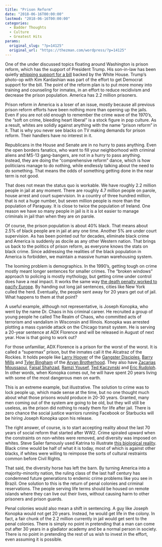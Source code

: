 ```yaml
---
title: "Prison Reform"
date: "2018-06-16T00:00:00"
lastmod: "2018-06-16T00:00:00"
categories:
  - Badder Thoughts
  - Culture
  - Greatest Hits
params:
  original_slug: "?p=14125"
  original_url: "https://thezman.com/wordpress/?p=14125"
---
```


One of the under discussed topics floating around Washington is prison
reform, which has the support of President Trump. His son-in-law has
been quietly [whipping support for a
bill](https://www.axios.com/kushner-whipping-support-for-prison-reform-in-the-senate--ac7542ef-c5c8-4523-9b25-fb69434885e4.html)
backed by the White House. Trump’s photo-op with Kim Kardashian was part
of the effort to get Democrat support for the bill. The point of the
reform plan is to put more money into training and counseling for
inmates, in an effort to reduce recidivism and decrease the prison
population. America has 2.2 million prisoners.

Prison reform in America is a loser of an issue, mostly because all
previous prison reform efforts have been nothing more than opening up
the jails. Even if you are not old enough to remember the crime wave of
the 1970’s, the “soft on crime, bleeding heart liberal” is a stock
figure in pop culture. As a result, whites are solidly against anything
with the name “prison reform” in it. That is why you never see blacks on
TV making demands for prison reform. Their handlers have no interest in
it.

Republicans in the House and Senate are in no hurry to pass anything.
Even the open borders fanatics, who want to fill your neighborhood with
criminal aliens and MS-13 gang-bangers, are not in a hurry to pass
anything. Instead, they are doing the “comprehensive reform” dance,
which is how politicians manage to do nothing, while endlessly talking
about the need to do something. That means the odds of something getting
done in the near term is not good.

That does not mean the status quo is workable. We have roughly 2.2
million people in jail at any moment. There are roughly 4.7 million
people on parole, house arrest and court supervision. In a country of
three hundred million, that is not a huge number, but seven million
people is more than the population of Paraguay. It is close to twice the
population of Ireland. One reason we have so many people in jail is it
is a lot easier to manage criminals in jail than when they are on
parole.

Of course, the prison population is about 40% black. That means about
2.5% of black people are in jail at any one time. Another 5% are under
court supervision. As has been pointed out for decades, eliminate black
crime and America is suddenly as docile as any other Western nation.
That brings us back to the politics of prison reform, as everyone knows
the stats on black crime. Since addressing the realities of the black
population in America is forbidden, we maintain a massive human
warehousing system.

The looming problem is demographics. In the 1990’s, getting tough on
crime mostly meant longer sentences for smaller crimes. The “broken
windows” approach to policing is mostly mythology, but getting crime
under control does have a real impact. It works the same way [the death
penalty worked to pacify
Europe](http://journals.sagepub.com/doi/full/10.1177/147470491501300114).
By handing out long jail sentences, cities like New York culled the
herd. Eventually, the people sent away for 20 years get out of jail.
What happens to them at that point?

A useful example, although not representative, is Joseph Konopka, who
went by the name Dr. Chaos in his criminal career. He recruited a group
of young people he called The Realm of Chaos, who committed acts of
terrorism and vandalism in Wisconsin and Illinois. Konopka was arrested
plotting a mass cyanide attack on the Chicago transit system. He is
serving a 20-year sentence at ADX Florence and will be released in
August of next year. How is that going to work out?

For those unfamiliar, ADX Florence is a prison for the worst of the
worst. It is called a “supermax” prison, but the inmates call it the
Alcatraz of the Rockies. It holds people like [Larry
Hoover](https://en.wikipedia.org/wiki/Larry_Hoover) of the [Gangster
Disciples](https://en.wikipedia.org/wiki/Gangster_Disciples), [Barry
Mills](https://en.wikipedia.org/wiki/Barry_Mills_(Aryan_Brotherhood))
and [Tyler Bingham](https://en.wikipedia.org/wiki/Tyler_Bingham) of the
[Aryan Brotherhood](https://en.wikipedia.org/wiki/Aryan_Brotherhood).
They also have [Zacarias
Moussaoui](https://en.wikipedia.org/wiki/Zacarias_Moussaoui), [Faisal
Shahzad](https://en.wikipedia.org/wiki/Faisal_Shahzad), [Ramzi
Yousef](https://en.wikipedia.org/wiki/Ramzi_Yousef), [Ted
Kaczynski](https://en.wikipedia.org/wiki/Ted_Kaczynski) and [Eric
Rudolph](https://en.wikipedia.org/wiki/Eric_Rudolph). In other words,
when Konopka comes out, he will have spent 20 years living with some of
the most dangerous men on earth.

This is an extreme example, but illustrative. The solution to crime was
to lock people up, which made sense at the time, but no one thought much
about what those prisons would produce in 20-30 years. Granted, many men
coming out of the system are going to be old, but they will still be
useless, as the prison did nothing to ready them for life after jail.
There is zero chance the social justice warriors running Facebook or
Starbucks will be hiring Joseph Konopka upon his release.

The right answer, of course, is to start accepting reality about the
last 70 years of social reform that started after WW2. Crime spiraled
upward when the constraints on non-whites were removed, and diversity
was imposed on whites. Steve Sailer famously used Katrina to illustrate
[this biological
reality](https://www.vdare.com/articles/racial-reality-and-the-new-orleans-nightmare).
Black crime would be half of what it is today, most of which is against
other blacks, if whites were willing to reimpose the sorts of cultural
restraints common before Civil Rights.

That said, the diversity horse has left the barn. By turning America
into a majority-minority nation, the ruling class of the last half
century has condemned future generations to endemic crime problems like
you see in Brazil. One solution to this is the return of penal colonies
and criminal reservations. The people serving life terms should be
housed on remote islands where they can live out their lives, without
causing harm to other prisoners and prison guards.

Penal colonies would also mean a shift in sentencing. A guy like Joseph
Konopka would not get 20 years. Instead, he would get life in the
colony. In fact, a fair chunk of the 2.2 million currently in jail would
get sent to the penal colonies. There is simply no point in pretending
that a man can come out after 30 years in a gladiator academy and be a
normal person in society. There is no point in pretending the rest of us
wish to invest in the effort, even assuming it is possible.
